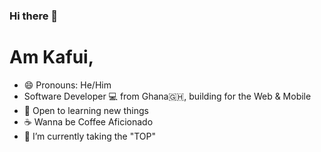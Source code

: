 ### Hi there 👋

<!--
**kafui4k/kafui4k** is a ✨ _special_ ✨ repository because its `README.md` (this file) appears on your GitHub profile.

Here are some ideas to get you started:

- 🔭 I’m currently working on ...
- 🌱 I’m currently learning ...
- 👯 I’m looking to collaborate on ...
- 🤔 I’m looking for help with ...
- 💬 Ask me about ...
- 📫 How to reach me: ...
- 😄 Pronouns: ...
- ⚡ Fun fact: ...
-->

# Am Kafui, 
- 😄 Pronouns: He/Him
- Software Developer 💻 from Ghana🇬🇭, building for the Web & Mobile
- 🌱 Open to learning new things
- ☕ Wanna be Coffee Aficionado
- 🔭 I’m currently taking the "TOP"
